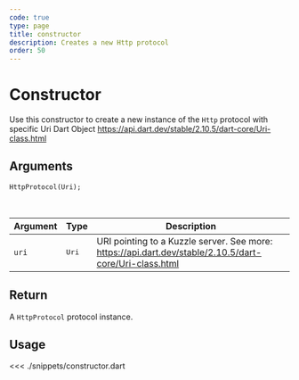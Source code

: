 ```yaml
---
code: true
type: page
title: constructor
description: Creates a new Http protocol
order: 50
---
```


# Constructor

Use this constructor to create a new instance of the `Http` protocol with specific Uri Dart Object https://api.dart.dev/stable/2.10.5/dart-core/Uri-class.html

## Arguments

```dart
HttpProtocol(Uri);
```

<br/>

| Argument  | Type              | Description                  |
| --------- | ----------------- | ---------------------------- |
| `uri`    | <pre>Uri</pre> | URI pointing to a Kuzzle server. See more: https://api.dart.dev/stable/2.10.5/dart-core/Uri-class.html |


## Return

A `HttpProtocol` protocol instance.

## Usage

<<< ./snippets/constructor.dart
